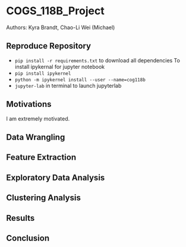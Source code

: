 # COGS_118B_Project
Authors: Kyra Brandt, Chao-Li Wei (Michael)
## Reproduce Repository
* `pip install -r requirements.txt` to download all dependencies
To install ipykernal for jupyter notebook
* `pip install ipykernel` 
* `python -m ipykernel install --user --name=cog118b` 
* `jupyter-lab` in terminal to launch jupyterlab
## Motivations
I am extremely motivated.
## Data Wrangling 
## Feature Extraction
## Exploratory Data Analysis
## Clustering Analysis
## Results
## Conclusion